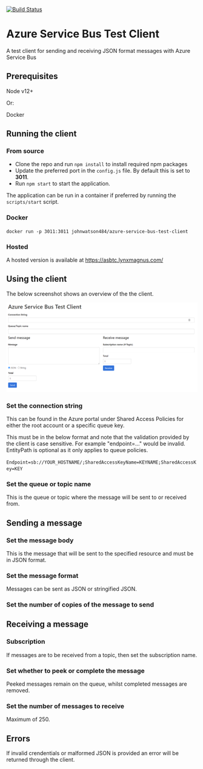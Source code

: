 [![Build Status](https://johnwatson484.visualstudio.com/John%20D%20Watson/_apis/build/status/johnwatson484.azure-service-bus-test-client?branchName=master)](https://johnwatson484.visualstudio.com/John%20D%20Watson/_build/latest?definitionId=24&branchName=master)

# Azure Service Bus Test Client
A test client for sending and receiving JSON format messages with Azure Service Bus

## Prerequisites
Node v12+  

Or:  

Docker

## Running the client
### From source
- Clone the repo and run `npm install` to install required npm packages
- Update the preferred port in the `config.js` file.  By default this is set to **3011**.
- Run `npm start` to start the application.

The application can be run in a container if preferred by running the `scripts/start` script.

### Docker
`docker run -p 3011:3011 johnwatson484/azure-service-bus-test-client`

### Hosted
A hosted version is available at https://asbtc.lynxmagnus.com/

## Using the client
The below screenshot shows an overview of the the client.

![Client Screenshot](/docs/screenshot.png "Client Screenshot")

### Set the connection string
This can be found in the Azure portal under Shared Access Policies for either the root account or a specific queue key.

This must be in the below format and note that the validation provided by the client is case sensitive.  For example "endpoint=..." would be invalid.  EntityPath is optional as it only applies to queue policies.

`Endpoint=sb://YOUR_HOSTNAME/;SharedAccessKeyName=KEYNAME;SharedAccessKey=KEY`

### Set the queue or topic name
This is the queue or topic where the message will be sent to or received from.

## Sending a message
### Set the message body
This is the message that will be sent to the specified resource and must be in JSON format.

### Set the message format
Messages can be sent as JSON or stringified JSON.

### Set the number of copies of the message to send

## Receiving a message
### Subscription
If messages are to be received from a topic, then set the subscription name.

### Set whether to peek or complete the message
Peeked messages remain on the queue, whilst completed messages are removed.

### Set the number of messages to receive
Maximum of 250.

## Errors
If invalid crendentials or malformed JSON is provided an error will be returned through the client.
